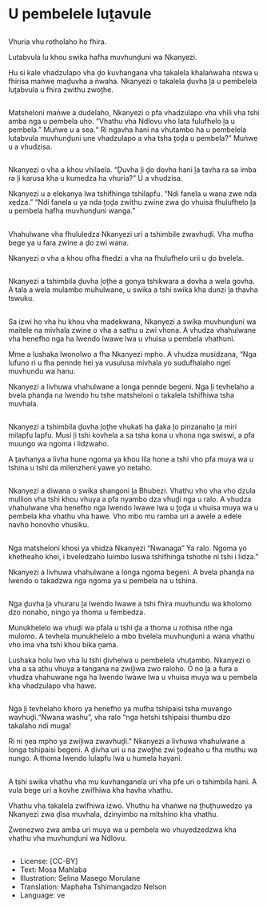 # U pembelele luṱavule

##
Vhuria vhu rotholaho ho fhira.

Lutabvula lu khou swika hafha muvhunḓuni wa Nkanyezi.

Hu si kale vhadzulapo vha ḓo kuvhangana vha takalela khalaṅwaha ntswa u fhirisa maṅwe maḓuvha a ṅwaha. Nkanyezi o takalela ḓuvha ḽa u pembelela luṱabvula u fhira zwithu zwoṱhe.

##
Matsheloni maṅwe a dudelaho, Nkanyezi o pfa vhadzulapo vha vhili vha tshi amba nga u pembela uho. “Vhathu vha Ndlovu vho lata fulufhelo ḽa u pembela.” Muṅwe u a sea.“ Ri ngavha hani na vhutambo ha u pembelela lutabvula muvhunḓuni une vhadzulapo a vha tsha ṱoḓa u pembela?” Muṅwe u a vhudzisa.

##
Nkanyezi o vha a khou vhilaela. “Ḓuvha ḽi ḓo dovha hani ḽa tavha ra sa imba ra ḽi karusa kha u kumedza ha vhuria?” U a vhudzisa.

Nkanyezi u a elekanya lwa tshifhinga tshilapfu. “Ndi fanela u wana zwe nda xedza.” “Ndi fanela u ya nda ṱoḓa zwithu zwine zwa ḓo vhuisa fhulufhelo ḽa u pembela hafha muvhunḓuni wanga.”

##
Vhahulwane vha fhululedza Nkanyezi uri a tshimbile zwavhuḓi. Vha mufha bege ya u fara zwine a ḓo zwi wana.

Nkanyezi o vha a khou ofha fhedzi a vha na fhulufhelo urii u ḓo bvelela.

##
Nkanyezi a tshimbila ḓuvha ḽoṱhe a gonya tshikwara a dovha a wela govha. A tala a wela mulambo muhulwane, u swika a tshi swika kha dunzi ḽa thavha tswuku.

##
Sa izwi ho vha hu khou vha madekwana, Nkanyezi a swika muvhunḓuni wa maitele na mivhala zwine o vha a sathu u zwi vhona. A vhudza vhahulwane vha henefho nga ha lwendo lwawe lwa u vhuisa u pembela vhathuni.

Mme a lushaka lwonolwo a fha Nkanyezi mpho. A vhudza musidzana, “Nga lufuno ri u fha pennde hei ya vusulusa mivhala yo sudufhalaho ngei muvhundu wa hanu.

Nkanyezi a livhuwa vhahulwane a longa pennde begeni. Nga ḽi tevhelaho a bvela phanḓa na lwendo hu tshe matsheloni o takalela tshifhiwa tsha muvhala.

##
Nkanyezi a tshimbila ḓuvha ḽoṱhe vhukati ha ḓaka ḽo pinzanaho ḽa miri milapfu lapfu. Musi ḽi tshi kovhela a sa tsha kona u vhona nga swiswi, a pfa muungo wa ngoma i lidzwaho.

A ṱavhanya a livha hune ngoma ya khou lila hone a tshi vho pfa muya wa u tshina u tshi da milenzheni yawe yo netaho.

##
Nkanyezi a diwana o swika shangoni ḽa Bhubezi. Vhathu vho vha vho dzula mullion vha tshi khou vhuya a pfa nyambo dza vhuḓi nga u ralo. A vhudza vhahulwane vha henefho nga lwendo lwawe lwa u ṱoḓa u vhuisa muya wa u pembela kha vhathu vha hawe. Vho mbo mu ramba uri a awele a edele navho honovho vhusiku.

##
Nga matsheloni khosi ya vhidza Nkanyezi “Ṅwanaga” Ya ralo. Ngoma yo khetheaho khei, i bveledzaho luimbo luswa tshifhinga tshothe ni tshi i lidza.”

Nkanyezi a livhuwa vhahulwane a longa ngoma begeni. A bvela phanḓa na lwendo o takadzwa nga ngoma ya u pembela na u tshina.

##
Nga ḓuvha ḽa vhuraru ḽa lwendo lwawe a tshi fhira muvhundu wa kholomo dzo nonaho, ningo ya thoma u fembedza.

Munukhelelo wa vhuḓi wa pfala u tshi ḓa a thoma u rothisa nthe nga mulomo. A tevhela munukhelelo a mbo bvelela muvhunḓuni a wana vhathu vho ima vha tshi khou bika ṋama.

Lushaka holu lwo vha lu tshi ḓivhelwa u pembelela vhuṱambo. Nkanyezi o vha a sa athu vhuya a tangana na zwiḽiwa zwo raloho. O no ḽa a fura a vhudza vhahuwane nga ha lwendo lwawe lwa u vhuisa muya wa u pembela kha vhadzulapo vha hawe.

##
Nga ḽi tevhelaho khoro ya henefho ya mufha tshipaisi tsha muvango wavhuḓi.“Ṅwana washu”, vha ralo “nga hetshi tshipaisi thumbu dzo takalaho ndi muga!

Ri ni ṋea mpho ya zwiḽiwa zwavhuḓi.” Nkanyezi a livhuwa vhahulwane a longa tshipaisi begeni. A ḓivha uri u na zwoṱhe zwi ṱoḓeaho u fha muthu wa nungo. A thoma lwendo lulapfu lwa u humela hayani.

##
A tshi swika vhathu vha mu kuvhanganela uri vha pfe uri o tshimbila hani. A vula bege uri a kovhe zwifhiwa kha havha vhathu.

Vhathu vha takalela zwifhiwa izwo. Vhuthu ha vhaṅwe na ṱhuṱhuwedzo ya Nkanyezi zwa ḓisa muvhala, dzinyimbo na mitshino kha vhathu.

Zwenezwo zwa amba uri muya wa u pembela wo vhuyedzedzwa kha vhathu vha muvhunḓuni wa Ndlovu.

##
* License: [CC-BY]
* Text: Mosa Mahlaba
* Illustration: Selina Masego Morulane
* Translation: Maphaha Tshimangadzo Nelson
* Language: ve
